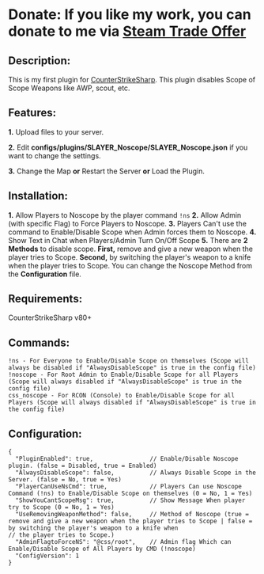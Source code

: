 # Donate: If you like my work, you can donate to me via [Steam Trade Offer](https://bit.ly/3qDpgPd)

## Description:
This is my first plugin for [CounterStrikeSharp](https://docs.cssharp.dev/). This plugin disables Scope of Scope Weapons like AWP, scout, etc.

## Features:
**1.** Upload files to your server.

**2.** Edit **configs/plugins/SLAYER_Noscope/SLAYER_Noscope.json** if you want to change the settings.

**3.** Change the Map **or** Restart the Server **or** Load the Plugin.

## Installation:
**1.** Allow Players to Noscope by the player command `!ns`
**2.** Allow Admin (with specific Flag) to Force Players to Noscope.
**3.** Players Can't use the command to Enable/Disable Scope when Admin forces them to Noscope.
**4.** Show Text in Chat when Players/Admin Turn On/Off Scope
**5.** There are **2 Methods** to disable scope. **First,** remove and give a new weapon when the player tries to Scope. **Second,** by switching the player's weapon to a knife when the player tries to Scope. You can change the Noscope Method from the **Configuration** file. 

## Requirements:
CounterStrikeSharp v80+

## Commands:
```
!ns - For Everyone to Enable/Disable Scope on themselves (Scope will always be disabled if "AlwaysDisableScope" is true in the config file)
!noscope - For Root Admin to Enable/Disable Scope for all Players (Scope will always disabled if "AlwaysDisableScope" is true in the config file)
css_noscope - For RCON (Console) to Enable/Disable Scope for all Players (Scope will always disabled if "AlwaysDisableScope" is true in the config file)
```

## Configuration:
```
{
  "PluginEnabled": true,                // Enable/Disable Noscope plugin. (false = Disabled, true = Enabled)
  "AlwaysDisableScope": false,          // Always Disable Scope in the Server. (false = No, true = Yes)
  "PlayerCanUseNsCmd": true,            // Players Can use Noscope Command (!ns) to Enable/Disable Scope on themselves (0 = No, 1 = Yes)
  "ShowYouCantScopeMsg": true,          // Show Message When player try to Scope (0 = No, 1 = Yes)
  "UseRemovingWeaponMethod": false,     // Method of Noscope (true = remove and give a new weapon when the player tries to Scope | false = by switching the player's weapon to a knife when                                            // the player tries to Scope.)
  "AdminFlagtoForceNS": "@css/root",    // Admin flag Which can Enable/Disable Scope of All Players by CMD (!noscope)
  "ConfigVersion": 1
}
```
